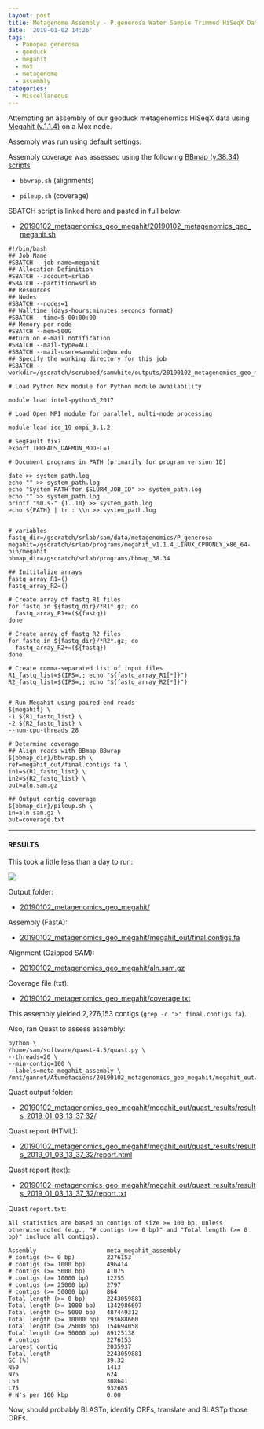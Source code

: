 ```yaml
---
layout: post
title: Metagenome Assembly - P.generosa Water Sample Trimmed HiSeqX Data Using Megahit on Mox
date: '2019-01-02 14:26'
tags:
  - Panopea generosa
  - geoduck
  - megahit
  - mox
  - metagenome
  - assembly
categories:
  - Miscellaneous
---
```

Attempting an assembly of our geoduck metagenomics HiSeqX data using [Megahit (v.1.1.4)](https://github.com/voutcn/megahit) on a Mox node.

Assembly was run using default settings.

Assembly coverage was assessed using the following [BBmap (v.38.34) scripts](https://sourceforge.net/projects/bbmap/):

- ```bbwrap.sh``` (alignments)

- ```pileup.sh``` (coverage)


SBATCH script is linked here and pasted in full below:

- [20190102_metagenomics_geo_megahit/20190102_metagenomics_geo_megahit.sh](http://gannet.fish.washington.edu/Atumefaciens/20190102_metagenomics_geo_megahit/20190102_metagenomics_geo_megahit.sh)

```
#!/bin/bash
## Job Name
#SBATCH --job-name=megahit
## Allocation Definition
#SBATCH --account=srlab
#SBATCH --partition=srlab
## Resources
## Nodes
#SBATCH --nodes=1
## Walltime (days-hours:minutes:seconds format)
#SBATCH --time=5-00:00:00
## Memory per node
#SBATCH --mem=500G
##turn on e-mail notification
#SBATCH --mail-type=ALL
#SBATCH --mail-user=samwhite@uw.edu
## Specify the working directory for this job
#SBATCH --workdir=/gscratch/scrubbed/samwhite/outputs/20190102_metagenomics_geo_megahit

# Load Python Mox module for Python module availability

module load intel-python3_2017

# Load Open MPI module for parallel, multi-node processing

module load icc_19-ompi_3.1.2

# SegFault fix?
export THREADS_DAEMON_MODEL=1

# Document programs in PATH (primarily for program version ID)

date >> system_path.log
echo "" >> system_path.log
echo "System PATH for $SLURM_JOB_ID" >> system_path.log
echo "" >> system_path.log
printf "%0.s-" {1..10} >> system_path.log
echo ${PATH} | tr : \\n >> system_path.log


# variables
fastq_dir=/gscratch/srlab/sam/data/metagenomics/P_generosa
megahit=/gscratch/srlab/programs/megahit_v1.1.4_LINUX_CPUONLY_x86_64-bin/megahit
bbmap_dir=/gscratch/srlab/programs/bbmap_38.34

## Inititalize arrays
fastq_array_R1=()
fastq_array_R2=()

# Create array of fastq R1 files
for fastq in ${fastq_dir}/*R1*.gz; do
  fastq_array_R1+=(${fastq})
done

# Create array of fastq R2 files
for fastq in ${fastq_dir}/*R2*.gz; do
  fastq_array_R2+=(${fastq})
done

# Create comma-separated list of input files
R1_fastq_list=$(IFS=,; echo "${fastq_array_R1[*]}")
R2_fastq_list=$(IFS=,; echo "${fastq_array_R2[*]}")


# Run Megahit using paired-end reads
${megahit} \
-1 ${R1_fastq_list} \
-2 ${R2_fastq_list} \
--num-cpu-threads 28

# Determine coverage
## Align reads with BBmap BBwrap
${bbmap_dir}/bbwrap.sh \
ref=megahit_out/final.contigs.fa \
in1=${R1_fastq_list} \
in2=${R2_fastq_list} \
out=aln.sam.gz

## Output contig coverage
${bbmap_dir}/pileup.sh \
in=aln.sam.gz \
out=coverage.txt
```

---

#### RESULTS

This took a little less than a day to run:

![](http://gannet.fish.washington.edu/Atumefaciens/images/20190103_mox_megahit_complete.png)

Output folder:

- [20190102_metagenomics_geo_megahit/](http://gannet.fish.washington.edu/Atumefaciens/20190102_metagenomics_geo_megahit/)

Assembly (FastA):

- [20190102_metagenomics_geo_megahit/megahit_out/final.contigs.fa](http://gannet.fish.washington.edu/Atumefaciens/20190102_metagenomics_geo_megahit/megahit_out/final.contigs.fa)

Alignment (Gzipped SAM):

- [20190102_metagenomics_geo_megahit/aln.sam.gz](http://gannet.fish.washington.edu/Atumefaciens/20190102_metagenomics_geo_megahit/aln.sam.gz)

Coverage file (txt):

- [20190102_metagenomics_geo_megahit/coverage.txt](http://gannet.fish.washington.edu/Atumefaciens/20190102_metagenomics_geo_megahit/coverage.txt)


This assembly yielded 2,276,153 contigs (```grep -c ">" final.contigs.fa```).

Also, ran Quast to assess assembly:

```
python \
/home/sam/software/quast-4.5/quast.py \
--threads=20 \
--min-contig=100 \
--labels=meta_megahit_assembly \
/mnt/gannet/Atumefaciens/20190102_metagenomics_geo_megahit/megahit_out/final.contigs.fa
```
Quast output folder:

- [20190102_metagenomics_geo_megahit/megahit_out/quast_results/results_2019_01_03_13_37_32/](http://gannet.fish.washington.edu/Atumefaciens/20190102_metagenomics_geo_megahit/megahit_out/quast_results/results_2019_01_03_13_37_32/)

Quast report (HTML):

- [20190102_metagenomics_geo_megahit/megahit_out/quast_results/results_2019_01_03_13_37_32/report.html](http://gannet.fish.washington.edu/Atumefaciens/20190102_metagenomics_geo_megahit/megahit_out/quast_results/results_2019_01_03_13_37_32/report.html)

Quast report (text):

- [20190102_metagenomics_geo_megahit/megahit_out/quast_results/results_2019_01_03_13_37_32/report.txt](http://gannet.fish.washington.edu/Atumefaciens/20190102_metagenomics_geo_megahit/megahit_out/quast_results/results_2019_01_03_13_37_32/report.txt)

Quast ```report.txt```:

```
All statistics are based on contigs of size >= 100 bp, unless otherwise noted (e.g., "# contigs (>= 0 bp)" and "Total length (>= 0 bp)" include all contigs).

Assembly                    meta_megahit_assembly
# contigs (>= 0 bp)         2276153              
# contigs (>= 1000 bp)      496414               
# contigs (>= 5000 bp)      41075                
# contigs (>= 10000 bp)     12255                
# contigs (>= 25000 bp)     2797                 
# contigs (>= 50000 bp)     864                  
Total length (>= 0 bp)      2243059881           
Total length (>= 1000 bp)   1342986697           
Total length (>= 5000 bp)   487449312            
Total length (>= 10000 bp)  293688660            
Total length (>= 25000 bp)  154694058            
Total length (>= 50000 bp)  89125138             
# contigs                   2276153              
Largest contig              2035937              
Total length                2243059881           
GC (%)                      39.32                
N50                         1413                 
N75                         624                  
L50                         308641               
L75                         932685               
# N's per 100 kbp           0.00    

```

Now, should probably BLASTn, identify ORFs, translate and BLASTp those ORFs.
